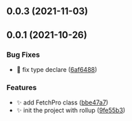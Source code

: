 ## 0.0.3 (2021-11-03)



## 0.0.1 (2021-10-26)

### Bug Fixes

- :rotating_light: fix type declare ([6af6488](https://github.com/willin/fetch-pro/commit/6af6488aa27914a0386b81020fee22a875315331))

### Features

- :sparkles: add FetchPro class ([bbe47a7](https://github.com/willin/fetch-pro/commit/bbe47a7b5ffd56e4619095211c86a1d19c960427))
- :sparkles: init the project with rollup ([9fe55b3](https://github.com/willin/fetch-pro/commit/9fe55b3383e4a0ed80029ea17dee38146902509e))
